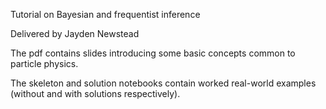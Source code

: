 Tutorial on Bayesian and frequentist inference

Delivered by Jayden Newstead

The pdf contains slides introducing some basic concepts common to particle physics.

The skeleton and solution notebooks contain worked real-world examples (without and with solutions respectively).
